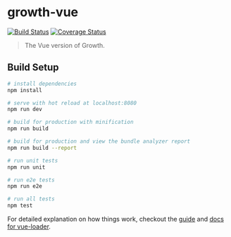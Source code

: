 # growth-vue

[![Build Status](https://travis-ci.org/GrowthStudio/growth-vue.svg?branch=master)](https://travis-ci.org/GrowthStudio/growth-vue)
[![Coverage Status](https://coveralls.io/repos/github/GrowthStudio/growth-vue/badge.svg)](https://coveralls.io/github/GrowthStudio/growth-vue)

> The Vue version of Growth.

## Build Setup

``` bash
# install dependencies
npm install

# serve with hot reload at localhost:8080
npm run dev

# build for production with minification
npm run build

# build for production and view the bundle analyzer report
npm run build --report

# run unit tests
npm run unit

# run e2e tests
npm run e2e

# run all tests
npm test
```

For detailed explanation on how things work, checkout the [guide](http://vuejs-templates.github.io/webpack/) and [docs for vue-loader](http://vuejs.github.io/vue-loader).
